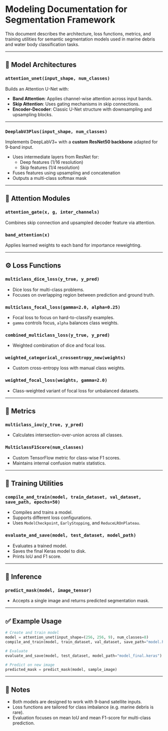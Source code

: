 # Modeling Documentation for Segmentation Framework

This document describes the architecture, loss functions, metrics, and training utilities for semantic segmentation models used in marine debris and water body classification tasks.

---

## 📌 Model Architectures

### `attention_unet(input_shape, num_classes)`
Builds an Attention U-Net with:
- **Band Attention**: Applies channel-wise attention across input bands.
- **Skip Attention**: Uses gating mechanisms in skip connections.
- **Encoder-Decoder**: Classic U-Net structure with downsampling and upsampling blocks.

---

### `DeeplabV3Plus(input_shape, num_classes)`
Implements DeepLabV3+ with a **custom ResNet50 backbone** adapted for 9-band input.

- Uses intermediate layers from ResNet for:
  - Deep features (1/16 resolution)
  - Skip features (1/4 resolution)
- Fuses features using upsampling and concatenation
- Outputs a multi-class softmax mask

---

## 🎯 Attention Modules

### `attention_gate(x, g, inter_channels)`
Combines skip connection and upsampled decoder feature via attention.

### `band_attention(x)`
Applies learned weights to each band for importance reweighting.

---

## ⚙️ Loss Functions

### `multiclass_dice_loss(y_true, y_pred)`
- Dice loss for multi-class problems.
- Focuses on overlapping region between prediction and ground truth.

### `multiclass_focal_loss(gamma=2.0, alpha=0.25)`
- Focal loss to focus on hard-to-classify examples.
- `gamma` controls focus, `alpha` balances class weights.

### `combined_multiclass_loss(y_true, y_pred)`
- Weighted combination of dice and focal loss.

### `weighted_categorical_crossentropy_new(weights)`
- Custom cross-entropy loss with manual class weights.

### `weighted_focal_loss(weights, gamma=2.0)`
- Class-weighted variant of focal loss for unbalanced datasets.

---

## 📏 Metrics

### `multiclass_iou(y_true, y_pred)`
- Calculates intersection-over-union across all classes.

### `MulticlassF1Score(num_classes)`
- Custom TensorFlow metric for class-wise F1 scores.
- Maintains internal confusion matrix statistics.

---

## 🚀 Training Utilities

### `compile_and_train(model, train_dataset, val_dataset, save_path, epochs=50)`
- Compiles and trains a model.
- Supports different loss configurations.
- Uses `ModelCheckpoint`, `EarlyStopping`, and `ReduceLROnPlateau`.

### `evaluate_and_save(model, test_dataset, model_path)`
- Evaluates a trained model.
- Saves the final Keras model to disk.
- Prints IoU and F1 score.

---

## 🧪 Inference

### `predict_mask(model, image_tensor)`
- Accepts a single image and returns predicted segmentation mask.

---

## ✅ Example Usage

```python
# Create and train model
model = attention_unet(input_shape=(256, 256, 9), num_classes=8)
compile_and_train(model, train_dataset, val_dataset, save_path="model.h5", epochs=100)

# Evaluate
evaluate_and_save(model, test_dataset, model_path="model_final.keras")

# Predict on new image
predicted_mask = predict_mask(model, sample_image)
```

---

## 📝 Notes

- Both models are designed to work with 9-band satellite inputs.
- Loss functions are tailored for class imbalance (e.g. marine debris is rare).
- Evaluation focuses on mean IoU and mean F1-score for multi-class prediction.